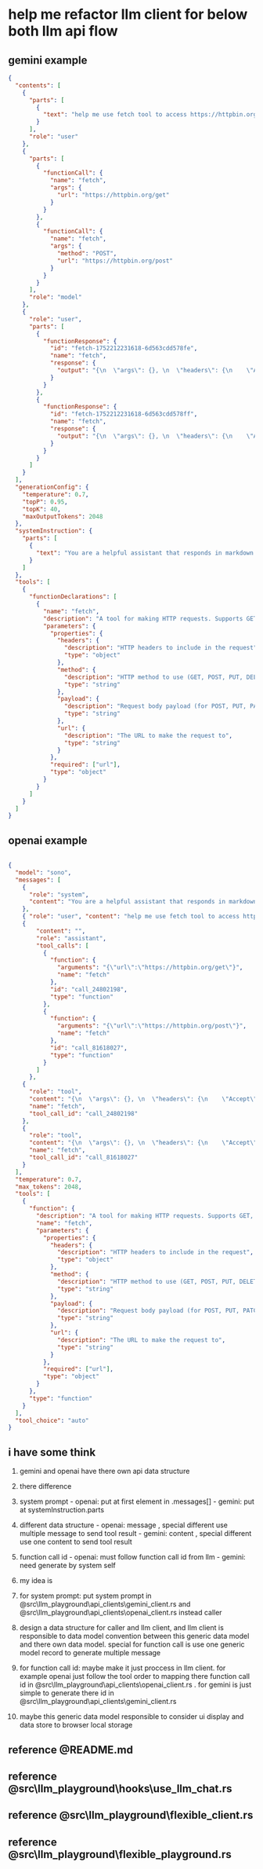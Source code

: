 # help me refactor llm client for below both llm api flow



## gemini example
```json
{
  "contents": [
    {
      "parts": [
        {
          "text": "help me use fetch tool to access https://httpbin.org/get and https://httpbin.org/post"
        }
      ],
      "role": "user"
    },
    {
      "parts": [
        {
          "functionCall": {
            "name": "fetch",
            "args": {
              "url": "https://httpbin.org/get"
            }
          }
        },
        {
          "functionCall": {
            "name": "fetch",
            "args": {
              "method": "POST",
              "url": "https://httpbin.org/post"
            }
          }
        }
      ],
      "role": "model"
    },
    {
      "role": "user",
      "parts": [
        {
          "functionResponse": {
            "id": "fetch-1752212231618-6d563cdd578fe",
            "name": "fetch",
            "response": {
              "output": "{\n  \"args\": {}, \n  \"headers\": {\n    \"Accept\": \"*/*\", \n    \"Accept-Encoding\": \"gzip, deflate, br, zstd\", \n    \"Accept-Language\": \"zh-TW,zh;q=0.9,en;q=0.8,en-GB;q=0.7,en-US;q=0.6,ja;q=0.5\", \n    \"Cache-Control\": \"no-cache\", \n    \"Host\": \"httpbin.org\", \n    \"Origin\": \"https://jyasuu.github.io\", \n    \"Pragma\": \"no-cache\", \n    \"Priority\": \"u=1, i\", \n    \"Referer\": \"https://jyasuu.github.io/\", \n    \"Sec-Ch-Ua\": \"\\\"Microsoft Edge\\\";v=\\\"141\\\", \\\"Not?A_Brand\\\";v=\\\"8\\\", \\\"Chromium\\\";v=\\\"141\\\"\", \n    \"Sec-Ch-Ua-Mobile\": \"?0\", \n    \"Sec-Ch-Ua-Platform\": \"\\\"Windows\\\"\", \n    \"Sec-Fetch-Dest\": \"empty\", \n    \"Sec-Fetch-Mode\": \"cors\", \n    \"Sec-Fetch-Site\": \"cross-site\", \n    \"User-Agent\": \"Mozilla/5.0 (Windows NT 10.0; Win64; x64) AppleWebKit/537.36 (KHTML, like Gecko) Chrome/141.0.0.0 Safari/537.36 Edg/141.0.0.0\", \n    \"X-Amzn-Trace-Id\": \"Root=1-690424c1-433375544a27bf202b76e336\"\n  }, \n  \"origin\": \"118.163.189.205\", \n  \"url\": \"https://httpbin.org/get\"\n}\n"
            }
          }
        },
        {
          "functionResponse": {
            "id": "fetch-1752212231618-6d563cdd578ff",
            "name": "fetch",
            "response": {
              "output": "{\n  \"args\": {}, \n  \"headers\": {\n    \"Accept\": \"*/*\", \n    \"Accept-Encoding\": \"gzip, deflate, br, zstd\", \n    \"Accept-Language\": \"zh-TW,zh;q=0.9,en;q=0.8,en-GB;q=0.7,en-US;q=0.6,ja;q=0.5\", \n    \"Cache-Control\": \"no-cache\", \n    \"Host\": \"httpbin.org\", \n    \"Origin\": \"https://jyasuu.github.io\", \n    \"Pragma\": \"no-cache\", \n    \"Priority\": \"u=1, i\", \n    \"Referer\": \"https://jyasuu.github.io/\", \n    \"Sec-Ch-Ua\": \"\\\"Microsoft Edge\\\";v=\\\"141\\\", \\\"Not?A_Brand\\\";v=\\\"8\\\", \\\"Chromium\\\";v=\\\"141\\\"\", \n    \"Sec-Ch-Ua-Mobile\": \"?0\", \n    \"Sec-Ch-Ua-Platform\": \"\\\"Windows\\\"\", \n    \"Sec-Fetch-Dest\": \"empty\", \n    \"Sec-Fetch-Mode\": \"cors\", \n    \"Sec-Fetch-Site\": \"cross-site\", \n    \"User-Agent\": \"Mozilla/5.0 (Windows NT 10.0; Win64; x64) AppleWebKit/537.36 (KHTML, like Gecko) Chrome/141.0.0.0 Safari/537.36 Edg/141.0.0.0\", \n    \"X-Amzn-Trace-Id\": \"Root=1-690424c1-433375544a27bf202b76e336\"\n  }, \n  \"origin\": \"118.163.189.205\", \n  \"url\": \"https://httpbin.org/post\"\n}\n"
            }
          }
        }
      ]
    }
  ],
  "generationConfig": {
    "temperature": 0.7,
    "topP": 0.95,
    "topK": 40,
    "maxOutputTokens": 2048
  },
  "systemInstruction": {
    "parts": [
      {
        "text": "You are a helpful assistant that responds in markdown format. Always be concise and to the point."
      }
    ]
  },
  "tools": [
    {
      "functionDeclarations": [
        {
          "name": "fetch",
          "description": "A tool for making HTTP requests. Supports GET, POST, PUT, DELETE, and other HTTP methods with custom headers and payload.",
          "parameters": {
            "properties": {
              "headers": {
                "description": "HTTP headers to include in the request",
                "type": "object"
              },
              "method": {
                "description": "HTTP method to use (GET, POST, PUT, DELETE, PATCH, HEAD, OPTIONS)",
                "type": "string"
              },
              "payload": {
                "description": "Request body payload (for POST, PUT, PATCH methods)",
                "type": "string"
              },
              "url": {
                "description": "The URL to make the request to",
                "type": "string"
              }
            },
            "required": ["url"],
            "type": "object"
          }
        }
      ]
    }
  ]
}

```

## openai example 

```json

{
  "model": "sono",
  "messages": [
    {
      "role": "system",
      "content": "You are a helpful assistant that responds in markdown format. Always be concise and to the point."
    },
    { "role": "user", "content": "help me use fetch tool to access https://httpbin.org/get and https://httpbin.org/post" },
    {
        "content": "",
        "role": "assistant",
        "tool_calls": [
          {
            "function": {
              "arguments": "{\"url\":\"https://httpbin.org/get\"}",
              "name": "fetch"
            },
            "id": "call_24802198",
            "type": "function"
          },
          {
            "function": {
              "arguments": "{\"url\":\"https://httpbin.org/post\"}",
              "name": "fetch"
            },
            "id": "call_81618027",
            "type": "function"
          }
        ]
      },
    {
      "role": "tool",
      "content": "{\n  \"args\": {}, \n  \"headers\": {\n    \"Accept\": \"*/*\", \n    \"Accept-Encoding\": \"gzip, deflate, br, zstd\", \n    \"Accept-Language\": \"zh-TW,zh;q=0.9,en;q=0.8,en-GB;q=0.7,en-US;q=0.6,ja;q=0.5\", \n    \"Cache-Control\": \"no-cache\", \n    \"Host\": \"httpbin.org\", \n    \"Origin\": \"https://jyasuu.github.io\", \n    \"Pragma\": \"no-cache\", \n    \"Priority\": \"u=1, i\", \n    \"Referer\": \"https://jyasuu.github.io/\", \n    \"Sec-Ch-Ua\": \"\\\"Microsoft Edge\\\";v=\\\"141\\\", \\\"Not?A_Brand\\\";v=\\\"8\\\", \\\"Chromium\\\";v=\\\"141\\\"\", \n    \"Sec-Ch-Ua-Mobile\": \"?0\", \n    \"Sec-Ch-Ua-Platform\": \"\\\"Windows\\\"\", \n    \"Sec-Fetch-Dest\": \"empty\", \n    \"Sec-Fetch-Mode\": \"cors\", \n    \"Sec-Fetch-Site\": \"cross-site\", \n    \"User-Agent\": \"Mozilla/5.0 (Windows NT 10.0; Win64; x64) AppleWebKit/537.36 (KHTML, like Gecko) Chrome/141.0.0.0 Safari/537.36 Edg/141.0.0.0\", \n    \"X-Amzn-Trace-Id\": \"Root=1-690424c1-433375544a27bf202b76e336\"\n  }, \n  \"origin\": \"118.163.189.205\", \n  \"url\": \"https://httpbin.org/get\"\n}\n",
      "name": "fetch",
      "tool_call_id": "call_24802198"
    },
    {
      "role": "tool",
      "content": "{\n  \"args\": {}, \n  \"headers\": {\n    \"Accept\": \"*/*\", \n    \"Accept-Encoding\": \"gzip, deflate, br, zstd\", \n    \"Accept-Language\": \"zh-TW,zh;q=0.9,en;q=0.8,en-GB;q=0.7,en-US;q=0.6,ja;q=0.5\", \n    \"Cache-Control\": \"no-cache\", \n    \"Host\": \"httpbin.org\", \n    \"Origin\": \"https://jyasuu.github.io\", \n    \"Pragma\": \"no-cache\", \n    \"Priority\": \"u=1, i\", \n    \"Referer\": \"https://jyasuu.github.io/\", \n    \"Sec-Ch-Ua\": \"\\\"Microsoft Edge\\\";v=\\\"141\\\", \\\"Not?A_Brand\\\";v=\\\"8\\\", \\\"Chromium\\\";v=\\\"141\\\"\", \n    \"Sec-Ch-Ua-Mobile\": \"?0\", \n    \"Sec-Ch-Ua-Platform\": \"\\\"Windows\\\"\", \n    \"Sec-Fetch-Dest\": \"empty\", \n    \"Sec-Fetch-Mode\": \"cors\", \n    \"Sec-Fetch-Site\": \"cross-site\", \n    \"User-Agent\": \"Mozilla/5.0 (Windows NT 10.0; Win64; x64) AppleWebKit/537.36 (KHTML, like Gecko) Chrome/141.0.0.0 Safari/537.36 Edg/141.0.0.0\", \n    \"X-Amzn-Trace-Id\": \"Root=1-690424c1-433375544a27bf202b76e336\"\n  }, \n  \"origin\": \"118.163.189.205\", \n  \"url\": \"https://httpbin.org/post\"\n}\n",
      "name": "fetch",
      "tool_call_id": "call_81618027"
    }
  ],
  "temperature": 0.7,
  "max_tokens": 2048,
  "tools": [
    {
      "function": {
        "description": "A tool for making HTTP requests. Supports GET, POST, PUT, DELETE, and other HTTP methods with custom headers and payload.",
        "name": "fetch",
        "parameters": {
          "properties": {
            "headers": {
              "description": "HTTP headers to include in the request",
              "type": "object"
            },
            "method": {
              "description": "HTTP method to use (GET, POST, PUT, DELETE, PATCH, HEAD, OPTIONS)",
              "type": "string"
            },
            "payload": {
              "description": "Request body payload (for POST, PUT, PATCH methods)",
              "type": "string"
            },
            "url": {
              "description": "The URL to make the request to",
              "type": "string"
            }
          },
          "required": ["url"],
          "type": "object"
        }
      },
      "type": "function"
    }
  ],
  "tool_choice": "auto"
}
```



## i have some think

1. gemini and openai have there own api data structure
2. there difference
  1. system prompt 
    - openai: put at first element in .messages[] 
    - gemini: put at systemInstruction.parts
  2. different data structure
    - openai: message , special different use multiple message to send tool result
    - gemini: content , special different use one content to send tool result
  3. function call id
    - openai: must follow function call id from llm
    - gemini: need generate by system self
3. my idea is
  1. for system prompt: put system prompt in @src\llm_playground\api_clients\gemini_client.rs and @src\llm_playground\api_clients\openai_client.rs instead caller
  2. design a data structure for caller and llm client, and llm client is responsible to data model convention between this generic data model and there own data model. special for function call is use one generic model record to generate multiple message
  3. for function call id: maybe make it just proccess in llm client. for example openai just follow the tool order to mapping there function call id in @src\llm_playground\api_clients\openai_client.rs . for gemini is just simple to generate there id in @src\llm_playground\api_clients\gemini_client.rs

4. maybe this generic data model responsible to consider ui display and data store to browser local storage


## reference @README.md
## reference @src\llm_playground\hooks\use_llm_chat.rs
## reference @src\llm_playground\flexible_client.rs
## reference @src\llm_playground\flexible_playground.rs
